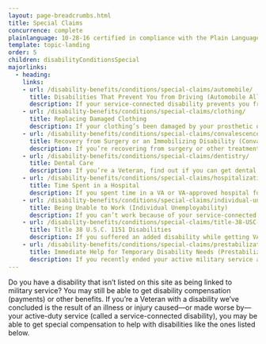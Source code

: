 ```yaml
---
layout: page-breadcrumbs.html
title: Special Claims
concurrence: complete
plainlanguage: 10-28-16 certified in compliance with the Plain Language Act
template: topic-landing
order: 5
children: disabilityConditionsSpecial
majorlinks:
  - heading:
    links:
    - url: /disability-benefits/conditions/special-claims/automobile/
      title: Disabilities That Prevent You from Driving (Automobile Allowance and Adaptive Equipment)
      description: If your service-connected disability prevents you from driving, find out if you can get money to help buy a specially equipped vehicle or make needed changes to your existing vehicle.
    - url: /disability-benefits/conditions/special-claims/clothing/
      title: Replacing Damaged Clothing
      description: If your clothing’s been damaged by your prosthetic or orthopedic device—or by medicine you’re taking for a skin condition—find out if you can get money to help buy new clothes.
    - url: /disability-benefits/conditions/special-claims/convalescence/
      title: Recovery from Surgery or an Immobilizing Disability (Convalescence)
      description: If you’re recovering from surgery or other treatment that’s left you unable to move, find out if you can get temporary disability payments or other benefits.
    - url: /disability-benefits/conditions/special-claims/dentistry/
      title: Dental Care
      description: If you’re a Veteran, find out if you can get dental care through VA.
    - url: /disability-benefits/conditions/special-claims/hospitalization/
      title: Time Spent in a Hospital
      description: If you spent time in a VA or VA-approved hospital for a service-connected disability, find out if you can get benefits like disability payments for that time.
    - url: /disability-benefits/conditions/special-claims/individual-unemployability
      title: Being Unable to Work (Individual Unemployability)
      description: If you can’t work because of your service-connected disability, find out if you can get increased disability payments.
    - url: /disability-benefits/conditions/special-claims/title-38-USC-1151/
      title: Title 38 U.S.C. 1151 Disabilities
      description: If you suffered an added disability while getting VA medical care or taking part in a VA program designed to help you find, get, or keep a job, find out if you can get disability payments.
    - url: /disability-benefits/conditions/special-claims/prestabilization/
      title: Immediate Help for Temporary Disability Needs (Prestabilization)
      description: If you recently ended your active military service and you have a service-connected disability, find out if you can get temporary disability payments or other benefits right away.
---
```


<div class="usa-font-lead">

Do you have a disability that isn’t listed on this site as being linked to military service? You may still be able to get disability compensation (payments) or other benefits. If you’re a Veteran with a disability we’ve concluded is the result of an illness or injury caused—or made worse by—your active-duty service (called a service-connected disability), you may be able to get special compensation to help with disabilities like the ones listed below.

</div>
